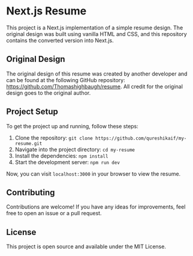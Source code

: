 # Next.js Resume

This project is a Next.js implementation of a simple resume design. The original design was built using vanilla HTML and CSS, and this repository contains the converted version into Next.js.

## Original Design

The original design of this resume was created by another developer and can be found at the following GitHub repository: https://github.com/Thomashighbaugh/resume. All credit for the original design goes to the original author.

## Project Setup

To get the project up and running, follow these steps:

1. Clone the repository: `git clone https://github.com/qureshikaif/my-resume.git`
2. Navigate into the project directory: `cd my-resume`
3. Install the dependencies: `npm install`
4. Start the development server: `npm run dev`

Now, you can visit `localhost:3000` in your browser to view the resume.

## Contributing

Contributions are welcome! If you have any ideas for improvements, feel free to open an issue or a pull request.

## License

This project is open source and available under the MIT License.
